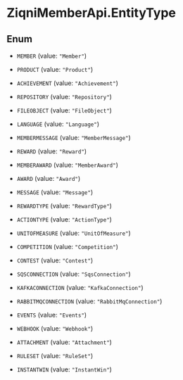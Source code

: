 # ZiqniMemberApi.EntityType

## Enum


* `MEMBER` (value: `"Member"`)

* `PRODUCT` (value: `"Product"`)

* `ACHIEVEMENT` (value: `"Achievement"`)

* `REPOSITORY` (value: `"Repository"`)

* `FILEOBJECT` (value: `"FileObject"`)

* `LANGUAGE` (value: `"Language"`)

* `MEMBERMESSAGE` (value: `"MemberMessage"`)

* `REWARD` (value: `"Reward"`)

* `MEMBERAWARD` (value: `"MemberAward"`)

* `AWARD` (value: `"Award"`)

* `MESSAGE` (value: `"Message"`)

* `REWARDTYPE` (value: `"RewardType"`)

* `ACTIONTYPE` (value: `"ActionType"`)

* `UNITOFMEASURE` (value: `"UnitOfMeasure"`)

* `COMPETITION` (value: `"Competition"`)

* `CONTEST` (value: `"Contest"`)

* `SQSCONNECTION` (value: `"SqsConnection"`)

* `KAFKACONNECTION` (value: `"KafkaConnection"`)

* `RABBITMQCONNECTION` (value: `"RabbitMqConnection"`)

* `EVENTS` (value: `"Events"`)

* `WEBHOOK` (value: `"Webhook"`)

* `ATTACHMENT` (value: `"Attachment"`)

* `RULESET` (value: `"RuleSet"`)

* `INSTANTWIN` (value: `"InstantWin"`)


